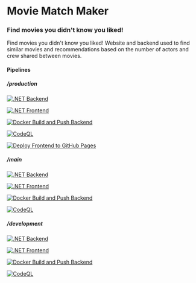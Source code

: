 # Movie Match Maker

### Find movies you didn't know you liked!

Find movies you didn't know you liked! Website and backend used to find similar movies and recommendations based on the number of actors and crew shared between movies.

#### Pipelines

##### /production

[![.NET Backend](https://github.com/nam20485/MovieMatchMaker/actions/workflows/dotnet-backend.yml/badge.svg?branch=production)](https://github.com/nam20485/MovieMatchMaker/actions/workflows/dotnet-backend.yml)

[![.NET Frontend](https://github.com/nam20485/MovieMatchMaker/actions/workflows/dotnet-frontend.yml/badge.svg?branch=production)](https://github.com/nam20485/MovieMatchMaker/actions/workflows/dotnet-frontend.yml)

[![Docker Build and Push Backend](https://github.com/nam20485/MovieMatchMaker/actions/workflows/docker-publish-backend.yml/badge.svg?branch=production)](https://github.com/nam20485/MovieMatchMaker/actions/workflows/docker-publish-backend.yml)

[![CodeQL](https://github.com/nam20485/MovieMatchMaker/actions/workflows/codeql.yml/badge.svg?branch=production)](https://github.com/nam20485/MovieMatchMaker/actions/workflows/codeql.yml)

[![Deploy Frontend to GitHub Pages](https://github.com/nam20485/MovieMatchMaker/actions/workflows/deploy-frontend-to-github-pages.yml/badge.svg?branch=production)](https://github.com/nam20485/MovieMatchMaker/actions/workflows/deploy-frontend-to-github-pages.yml)

##### /main

[![.NET Backend](https://github.com/nam20485/MovieMatchMaker/actions/workflows/dotnet-backend.yml/badge.svg?branch=main)](https://github.com/nam20485/MovieMatchMaker/actions/workflows/dotnet-backend.yml)

[![.NET Frontend](https://github.com/nam20485/MovieMatchMaker/actions/workflows/dotnet-frontend.yml/badge.svg?branch=main)](https://github.com/nam20485/MovieMatchMaker/actions/workflows/dotnet-frontend.yml)

[![Docker Build and Push Backend](https://github.com/nam20485/MovieMatchMaker/actions/workflows/docker-publish-backend.yml/badge.svg?branch=main)](https://github.com/nam20485/MovieMatchMaker/actions/workflows/docker-publish-backend.yml)

[![CodeQL](https://github.com/nam20485/MovieMatchMaker/actions/workflows/codeql.yml/badge.svg?branch=main)](https://github.com/nam20485/MovieMatchMaker/actions/workflows/codeql.yml)

##### /development

[![.NET Backend](https://github.com/nam20485/MovieMatchMaker/actions/workflows/dotnet-backend.yml/badge.svg?branch=development)](https://github.com/nam20485/MovieMatchMaker/actions/workflows/dotnet-backend.yml)

[![.NET Frontend](https://github.com/nam20485/MovieMatchMaker/actions/workflows/dotnet-frontend.yml/badge.svg?branch=development)](https://github.com/nam20485/MovieMatchMaker/actions/workflows/dotnet-frontend.yml)

[![Docker Build and Push Backend](https://github.com/nam20485/MovieMatchMaker/actions/workflows/docker-publish-backend.yml/badge.svg?branch=development)](https://github.com/nam20485/MovieMatchMaker/actions/workflows/docker-publish-backend.yml)

[![CodeQL](https://github.com/nam20485/MovieMatchMaker/actions/workflows/codeql.yml/badge.svg?branch=development)](https://github.com/nam20485/MovieMatchMaker/actions/workflows/codeql.yml)
